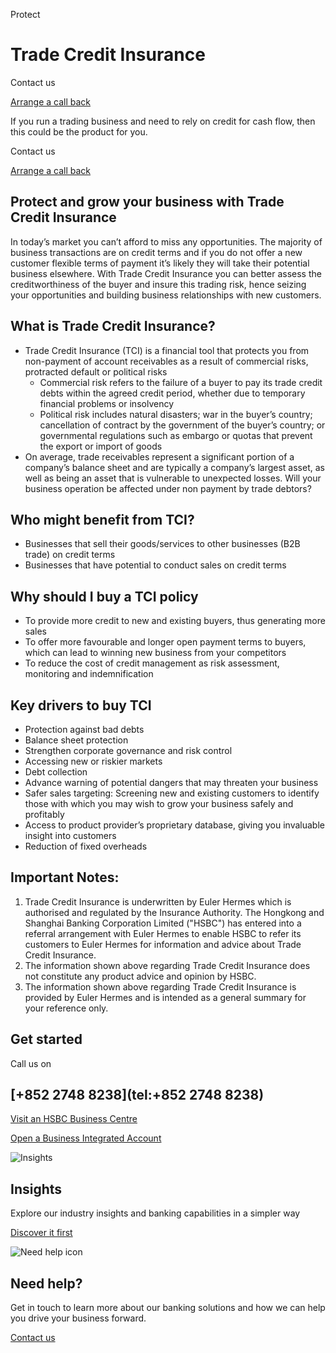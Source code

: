 Protect

# Trade Credit Insurance

Contact us

[Arrange a call back](https://www.business.hsbc.com.hk/en-gb/arrange-a-call-back-insurance)

If you run a trading business and need to rely on credit for cash flow, then this could be the product for you.

Contact us

[Arrange a call back](https://www.business.hsbc.com.hk/en-gb/arrange-a-call-back-insurance)

## Protect and grow your business with Trade Credit Insurance

In today’s market you can’t afford to miss any opportunities. The majority of business transactions are on credit terms and if you do not offer a new customer flexible terms of payment it’s likely they will take their potential business elsewhere. With Trade Credit Insurance you can better assess the creditworthiness of the buyer and insure this trading risk, hence seizing your opportunities and building business relationships with new customers.

## What is Trade Credit Insurance?

* Trade Credit Insurance (TCI) is a financial tool that protects you from non-payment of account receivables as a result of commercial risks, protracted default or political risks
  + Commercial risk refers to the failure of a buyer to pay its trade credit debts within the agreed credit period, whether due to temporary financial problems or insolvency
  + Political risk includes natural disasters; war in the buyer’s country; cancellation of contract by the government of the buyer’s country; or governmental regulations such as embargo or quotas that prevent the export or import of goods
* On average, trade receivables represent a significant portion of a company’s balance sheet and are typically a company’s largest asset, as well as being an asset that is vulnerable to unexpected losses. Will your business operation be affected under non payment by trade debtors?

## Who might benefit from TCI?

* Businesses that sell their goods/services to other businesses (B2B trade) on credit terms
* Businesses that have potential to conduct sales on credit terms

## Why should I buy a TCI policy

* To provide more credit to new and existing buyers, thus generating more sales
* To offer more favourable and longer open payment terms to buyers, which can lead to winning new business from your competitors
* To reduce the cost of credit management as risk assessment, monitoring and indemnification

## Key drivers to buy TCI

* Protection against bad debts
* Balance sheet protection
* Strengthen corporate governance and risk control
* Accessing new or riskier markets
* Debt collection
* Advance warning of potential dangers that may threaten your business
* Safer sales targeting: Screening new and existing customers to identify those with which you may wish to grow your business safely and profitably
* Access to product provider’s proprietary database, giving you invaluable insight into customers
* Reduction of fixed overheads

## Important Notes:

1. Trade Credit Insurance is underwritten by Euler Hermes which is authorised and regulated by the Insurance Authority. The Hongkong and Shanghai Banking Corporation Limited ("HSBC") has entered into a referral arrangement with Euler Hermes to enable HSBC to refer its customers to Euler Hermes for information and advice about Trade Credit Insurance.
2. The information shown above regarding Trade Credit Insurance does not constitute any product advice and opinion by HSBC.
3. The information shown above regarding Trade Credit Insurance is provided by Euler Hermes and is intended as a general summary for your reference only.

## Get started

Call us on

## [+852 2748 8238](tel:+852 2748 8238)

[Visit an HSBC Business Centre](/en-gb/products/hsbc-business-centres)

[Open a Business Integrated Account](https://www.online-banking.business.hsbc.com.hk/portalserver/onboarding/en-us/account-opening)

![Insights](/-/media/media/product-solution/theme-type/img-onboarding.png?h=1413&iar=0&w=1440&hash=0E9CE212C1F6AFCE9D0FE384CA6DCC0A "Insights")

## Insights

Explore our industry insights and banking capabilities in a simpler way

[Discover it first](/en-gb/insights)

![Need help icon](/-/media/media/common/images/contact-us-img.png?h=604&iar=0&w=768&hash=A5675187A2C4B175E0CA7B5AD27C3A66 "Need help icon")

## Need help?

Get in touch to learn more about our banking solutions and how we can help you drive your business forward.

[Contact us](/en-gb/arrange-a-call-back-general)